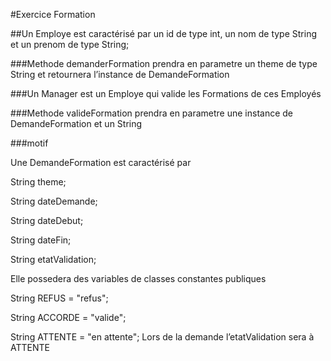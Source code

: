 #Exercice Formation

##Un Employe est caractérisé par un id de type int, un nom de type String et un prenom de
type String;

###Methode
demanderFormation prendra en parametre un theme de type String et retournera l’instance
de DemandeFormation

###Un Manager est un Employe qui valide les Formations de ces Employés

###Methode
valideFormation prendra en parametre une instance de DemandeFormation et un String

###motif

Une DemandeFormation est caractérisé par

String theme;

String dateDemande;

String dateDebut;

String dateFin;

String etatValidation;

Elle possedera des variables de classes constantes publiques

String REFUS = "refus";

String ACCORDE = "valide";

String ATTENTE = "en attente";
Lors de la demande l’etatValidation sera à ATTENTE